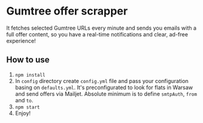 # Gumtree offer scrapper

It fetches selected Gumtree URLs every minute and sends you emails with a full offer content, so you have a real-time notifications and clear, ad-free experience!

## How to use

1. `npm install`
2. In `config` directory create `config.yml` file and pass your configuration basing on `defaults.yml`. It's preconfigurated to look for flats in Warsaw and send offers via Mailjet. Absolute minimum is to define `smtpAuth`, `from` and `to`.
3. `npm start`
4. Enjoy!
